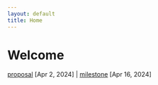 ```yaml
---
layout: default
title: Home
---
```


# Welcome

[proposal](/proposal.md) [Apr 2, 2024] \| [milestone](/milestone.md) [Apr 16, 2024]